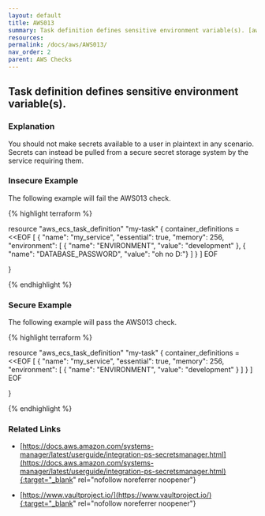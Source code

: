 ```yaml
---
layout: default
title: AWS013
summary: Task definition defines sensitive environment variable(s). [aws_ecs_task_definition] 
resources: 
permalink: /docs/aws/AWS013/
nav_order: 2
parent: AWS Checks
---
```


## Task definition defines sensitive environment variable(s).

### Explanation


You should not make secrets available to a user in plaintext in any scenario. Secrets can instead be pulled from a secure secret storage system by the service requiring them.  



### Insecure Example

The following example will fail the AWS013 check.

{% highlight terraform %}

resource "aws_ecs_task_definition" "my-task" {
  container_definitions = <<EOF
[
  {
    "name": "my_service",
    "essential": true,
    "memory": 256,
    "environment": [
      { "name": "ENVIRONMENT", "value": "development" },
      { "name": "DATABASE_PASSWORD", "value": "oh no D:"}
    ]
  }
]
EOF

}

{% endhighlight %}



### Secure Example

The following example will pass the AWS013 check.

{% highlight terraform %}

resource "aws_ecs_task_definition" "my-task" {
  container_definitions = <<EOF
[
  {
    "name": "my_service",
    "essential": true,
    "memory": 256,
    "environment": [
      { "name": "ENVIRONMENT", "value": "development" }
    ]
  }
]
EOF

}

{% endhighlight %}


### Related Links


- [https://docs.aws.amazon.com/systems-manager/latest/userguide/integration-ps-secretsmanager.html](https://docs.aws.amazon.com/systems-manager/latest/userguide/integration-ps-secretsmanager.html){:target="_blank" rel="nofollow noreferrer noopener"}

- [https://www.vaultproject.io/](https://www.vaultproject.io/){:target="_blank" rel="nofollow noreferrer noopener"}

